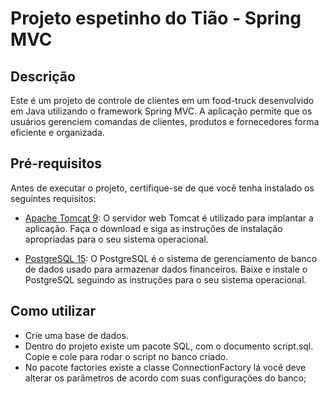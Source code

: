 # Projeto espetinho do Tião - Spring MVC

## Descrição

Este é um projeto de controle de clientes em um food-truck desenvolvido em Java utilizando o framework Spring MVC. A aplicação permite que os usuários gerenciem comandas de clientes, produtos e fornecedores forma eficiente e organizada.

## Pré-requisitos

Antes de executar o projeto, certifique-se de que você tenha instalado os seguintes requisitos:

- [Apache Tomcat 9](https://tomcat.apache.org/download-90.cgi): O servidor web Tomcat é utilizado para implantar a aplicação. Faça o download e siga as instruções de instalação apropriadas para o seu sistema operacional.

- [PostgreSQL 15](https://www.postgresql.org/download/): O PostgreSQL é o sistema de gerenciamento de banco de dados usado para armazenar dados financeiros. Baixe e instale o PostgreSQL seguindo as instruções para o seu sistema operacional.

## Como utilizar
- Crie uma base de dados.
- Dentro do projeto existe um pacote SQL, com o documento script.sql. Copie e cole para rodar o script no banco criado.
- No pacote factories existe a classe ConnectionFactory lá você deve alterar os parâmetros de acordo com suas configurações do banco; 
